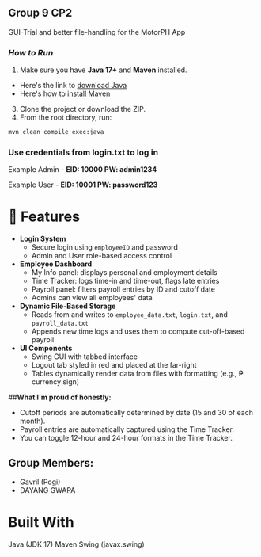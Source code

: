 ## Group 9 CP2

GUI-Trial and better file-handling for the MotorPH App

###  *How to Run*

1. Make sure you have **Java 17+** and **Maven** installed.
- Here's the link to [download Java](https://www.oracle.com/ph/java/technologies/downloads/)
- Here's how to [install Maven](https://phoenixnap.com/kb/install-maven-windows)

3. Clone the project or download the ZIP.
4. From the root directory, run:


```bash
mvn clean compile exec:java
```

### **Use credentials from login.txt to log in**

Example Admin - **EID: 10000 PW: admin1234**

Example User - **EID: 10001 PW: password123**

# 🧾 Features

- **Login System**  
  - Secure login using `employeeID` and password  
  - Admin and User role-based access control  
- **Employee Dashboard**  
  - My Info panel: displays personal and employment details  
  - Time Tracker: logs time-in and time-out, flags late entries  
  - Payroll panel: filters payroll entries by ID and cutoff date  
  - Admins can view all employees' data  
- **Dynamic File-Based Storage**  
  - Reads from and writes to `employee_data.txt`, `login.txt`, and `payroll_data.txt`  
  - Appends new time logs and uses them to compute cut-off-based payroll  
- **UI Components**  
  - Swing GUI with tabbed interface  
  - Logout tab styled in red and placed at the far-right  
  - Tables dynamically render data from files with formatting (e.g., ₱ currency sign)

##**What I'm proud of honestly:**
- Cutoff periods are automatically determined by date (15 and 30 of each month).
- Payroll entries are automatically captured using the Time Tracker.
- You can toggle 12-hour and 24-hour formats in the Time Tracker.

## Group Members:
- Gavril (Pogi)
- DAYANG GWAPA

# Built With
Java (JDK 17)
Maven
Swing (javax.swing)

